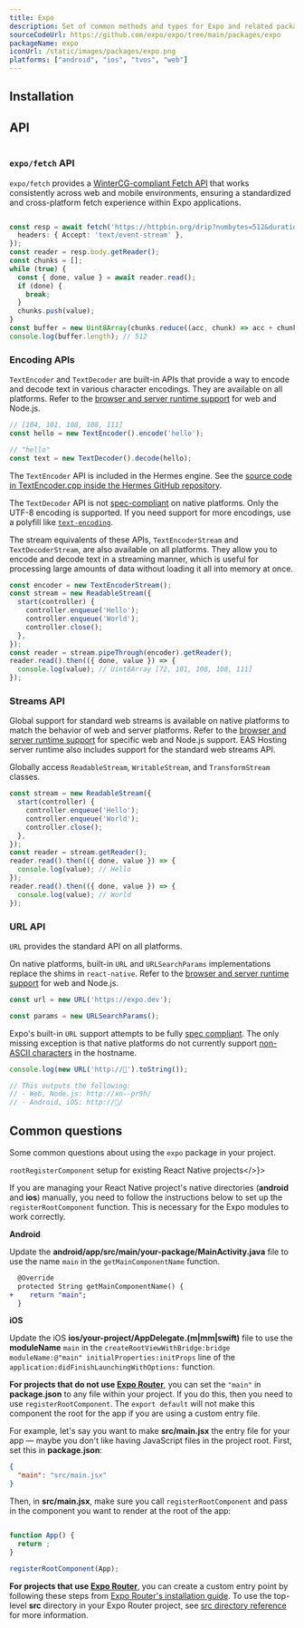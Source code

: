 ```yaml
---
title: Expo
description: Set of common methods and types for Expo and related packages.
sourceCodeUrl: https://github.com/expo/expo/tree/main/packages/expo
packageName: expo
iconUrl: /static/images/packages/expo.png
platforms: ["android", "ios", "tvos", "web"]
---
```


## Installation

## API

```tsx

```

### `expo/fetch` API

`expo/fetch` provides a [WinterCG-compliant Fetch API](https://fetch.spec.wintercg.org/) that works consistently across web and mobile environments, ensuring a standardized and cross-platform fetch experience within Expo applications.

```ts Streaming fetch

const resp = await fetch('https://httpbin.org/drip?numbytes=512&duration=2', {
  headers: { Accept: 'text/event-stream' },
});
const reader = resp.body.getReader();
const chunks = [];
while (true) {
  const { done, value } = await reader.read();
  if (done) {
    break;
  }
  chunks.push(value);
}
const buffer = new Uint8Array(chunks.reduce((acc, chunk) => acc + chunk.length, 0));
console.log(buffer.length); // 512
```

### Encoding APIs

`TextEncoder` and `TextDecoder` are built-in APIs that provide a way to encode and decode text in various character encodings. They are available on all platforms. Refer to the [browser and server runtime support](https://caniuse.com/textencoder) for web and Node.js.

```ts TextEncoder and TextDecoder
// [104, 101, 108, 108, 111]
const hello = new TextEncoder().encode('hello');

// "hello"
const text = new TextDecoder().decode(hello);
```

The `TextEncoder` API is included in the Hermes engine. See the [source code in TextEncoder.cpp inside the Hermes GitHub repository](https://github.com/facebook/hermes/blob/9e2bbf8eda15936ee00aee4f8e024ceaa7cd800d/lib/VM/JSLib/TextEncoder.cpp#L1).

The `TextDecoder` API is not [spec-compliant](https://encoding.spec.whatwg.org/#textdecoder) on native platforms. Only the UTF-8 encoding is supported. If you need support for more encodings, use a polyfill like [`text-encoding`](https://www.npmjs.com/package/text-encoding).

The stream equivalents of these APIs, `TextEncoderStream` and `TextDecoderStream`, are also available on all platforms. They allow you to encode and decode text in a streaming manner, which is useful for processing large amounts of data without loading it all into memory at once.

```ts TextEncoderStream
const encoder = new TextEncoderStream();
const stream = new ReadableStream({
  start(controller) {
    controller.enqueue('Hello');
    controller.enqueue('World');
    controller.close();
  },
});
const reader = stream.pipeThrough(encoder).getReader();
reader.read().then(({ done, value }) => {
  console.log(value); // Uint8Array [72, 101, 108, 108, 111]
});
```

### Streams API

Global support for standard web streams is available on native platforms to match the behavior of web and server platforms. Refer to the [browser and server runtime support](https://caniuse.com/streams) for specific web and Node.js support. EAS Hosting server runtime also includes support for the standard web streams API.

Globally access `ReadableStream`, `WritableStream`, and `TransformStream` classes.

```js ReadableStream
const stream = new ReadableStream({
  start(controller) {
    controller.enqueue('Hello');
    controller.enqueue('World');
    controller.close();
  },
});
const reader = stream.getReader();
reader.read().then(({ done, value }) => {
  console.log(value); // Hello
});
reader.read().then(({ done, value }) => {
  console.log(value); // World
});
```

### URL API

`URL` provides the standard API on all platforms.

On native platforms, built-in `URL` and `URLSearchParams` implementations replace the shims in `react-native`. Refer to the [browser and server runtime support](https://caniuse.com/url) for web and Node.js.

```ts URL and URLSearchParams
const url = new URL('https://expo.dev');

const params = new URLSearchParams();
```

Expo's built-in `URL` support attempts to be fully [spec compliant](https://developer.mozilla.org/en-US/docs/Web/API/URL). The only missing exception is that native platforms do not currently support [non-ASCII characters](https://unicode.org/reports/tr46/) in the hostname.

```ts Non-ASCII characters
console.log(new URL('http://🥓').toString());

// This outputs the following:
// - Web, Node.js: http://xn--pr9h/
// - Android, iOS: http://🥓/
```

## Common questions

Some common questions about using the `expo` package in your project.

<CODE>rootRegisterComponent</CODE> setup for existing React Native projects</>}>

If you are managing your React Native project's native directories (**android** and **ios**) manually, you need to follow the instructions below to set up the `registerRootComponent` function. This is necessary for the Expo modules to work correctly.

**Android**

Update the **android/app/src/main/your-package/MainActivity.java** file to use the name `main` in the `getMainComponentName` function.

```diff android/app/src/main/your-package/MainActivity.java
  @Override
  protected String getMainComponentName() {
+    return "main";
  }
```

**iOS**

Update the iOS **ios/your-project/AppDelegate.(m|mm|swift)** file to use the **moduleName** `main` in the `createRootViewWithBridge:bridge moduleName:@"main" initialProperties:initProps` line of the `application:didFinishLaunchingWithOptions:` function.

**For projects that do not use [Expo Router](/router/introduction/)**, you can set the `"main"` in **package.json** to any file within your project. If you do this, then you need to use `registerRootComponent`. The `export default` will not make this component the root for the app if you are using a custom entry file.

For example, let's say you want to make **src/main.jsx** the entry file for your app &mdash; maybe you don't like having JavaScript files in the project root. First, set this in **package.json**:

```json package.json
{
  "main": "src/main.jsx"
}
```

Then, in **src/main.jsx**, make sure you call `registerRootComponent` and pass in the component you want to render at the root of the app:

```jsx src/main.jsx

function App() {
  return ;
}

registerRootComponent(App);
```

**For projects that use [Expo Router](/router/introduction/)**, you can create a custom entry point by following these steps from [Expo Router's installation guide](/router/installation/#custom-entry-point-to-initialize-and-load). To use the top-level **src** directory in your Expo Router project, see [src directory reference](/router/reference/src-directory/) for more information.